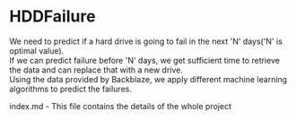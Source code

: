 # HDDFailure

We need to predict if a hard drive is going to fail in the next 'N' days('N' is optimal value).<br />
If we can predict failure before 'N' days, we get sufficient time to retrieve the data and can replace that with a new drive.<br />
Using the data provided by Backblaze, we apply different machine learning algorithms to predict the failures.

index.md - This file contains the details of the whole project
